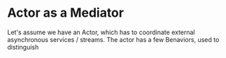 # Actor as a Mediator

Let's assume we have an Actor, which has to coordinate external asynchronous services / streams. The actor has a few Benaviors, used to distinguish 